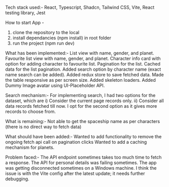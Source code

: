 Tech stack used:-
React, Typescript, Shadcn, Tailwind CSS, Vite, React testing library, Jest

How to start App -

1. clone the repository to the local
2. install dependancies (npm install) in root folder
3. run the project (npm run dev)

What has been implemented:-
List view with name, gender, and planet.
Favourite list view with name, gender, and planet.
Character info card with option for adding character to favourite list.
Pagination for the list.
Cached data for the list pagination.
Added search option by character name (exact name search can be added).
Added redux store to save fetched data.
Made the table responsive as per screen size.
Added skeleton loaders.
Added Dummy Image avatar using UI-Placeholder API.

Search mechanism:-
For implementing search, I had two options for the dataset, which are
i) Consider the current page records only.
ii) Consider all data records fetched till now.
I opt for the second option as it gives more records to choose from.

What is remaining:-
Not able to get the spaceship name as per characters (there is no direct way to fetch data)

What should have been added:-
Wanted to add functionality to remove the ongoing fetch api call on pagination clicks
Wanted to add a caching mechanism for planets.

Problem faced:-
The API endpoint sometimes takes too much time to fetch a response.
The API for personal details was failing sometimes.
The app was getting disconnected sometimes on a Windows machine. I think the issue is with the Vite config after the latest update; it needs further debugging.

